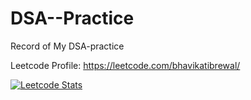 # DSA--Practice
Record of My DSA-practice

Leetcode Profile: https://leetcode.com/bhavikatibrewal/

[![Leetcode Stats](https://leetcard.jacoblin.cool/bhavikatibrewal)](https://leetcode.com/bhavikatibrewal)
